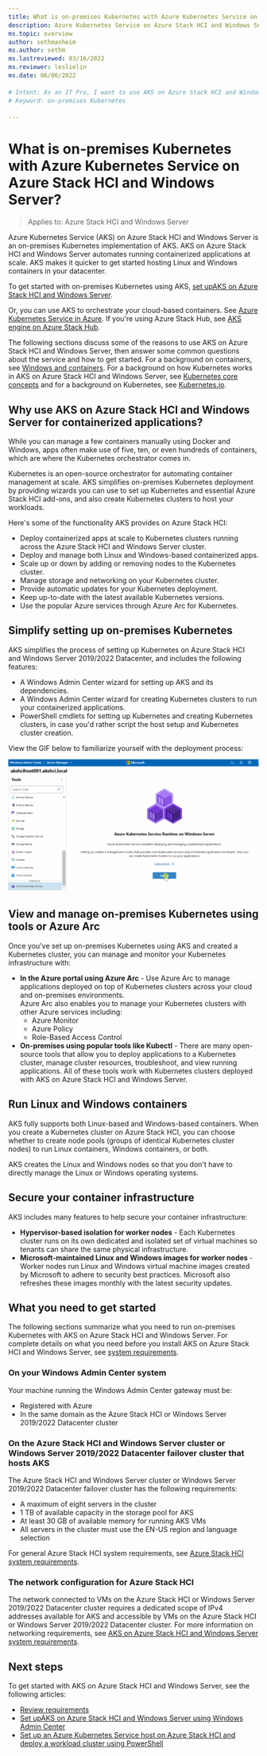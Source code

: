 ```yaml
---
title: What is on-premises Kubernetes with Azure Kubernetes Service on Azure Stack HCI and Windows Server?
description: Azure Kubernetes Service on Azure Stack HCI and Windows Server is an on-premises Kubernetes implementation of Azure Kubernetes Service (AKS), which automates running containerized applications at scale.
ms.topic: overview
author: sethmanheim
ms.author: sethm 
ms.lastreviewed: 03/16/2022
ms.reviewer: leslielin
ms.date: 06/06/2022

# Intent: As an IT Pro, I want to use AKS on Azure Stack HCI and Windows Server to deploy on-premises Kubernetes and orchestrate containerized workloads.
# Keyword: on-premises Kubernetes

---
```

# What is on-premises Kubernetes with Azure Kubernetes Service on Azure Stack HCI and Windows Server?

> Applies to: Azure Stack HCI and Windows Server

Azure Kubernetes Service (AKS) on Azure Stack HCI and Windows Server is an on-premises Kubernetes implementation of AKS. AKS on Azure Stack HCI and Windows Server automates running containerized applications at scale. AKS makes it quicker to get started hosting Linux and Windows containers in your datacenter.

To get started with on-premises Kubernetes using AKS, [set upAKS on Azure Stack HCI and Windows Server](setup.md).

Or, you can use AKS to orchestrate your cloud-based containers. See [Azure Kubernetes Service in Azure](/azure/aks/intro-kubernetes).  If you're using Azure Stack Hub, see [AKS engine on Azure Stack Hub](../user/azure-stack-kubernetes-aks-engine-overview.md).

The following sections discuss some of the reasons to use AKS on Azure Stack HCI and Windows Server, then answer some common questions about the service and how to get started. For a background on containers, see [Windows and containers](/virtualization/windowscontainers/about/).  For a background on how Kubernetes works in AKS on Azure Stack HCI and Windows Server, see [Kubernetes core concepts](kubernetes-concepts.md) and for a background on Kubernetes, see [Kubernetes.io](https://kubernetes.io).

## Why use AKS on Azure Stack HCI and Windows Server for containerized applications?

While you can manage a few containers manually using Docker and Windows, apps often make use of five, ten, or even hundreds of containers, which are where the Kubernetes orchestrator comes in.

Kubernetes is an open-source orchestrator for automating container management at scale. AKS simplifies on-premises Kubernetes deployment by providing wizards you can use to set up Kubernetes and essential Azure Stack HCI add-ons, and also create Kubernetes clusters to host your workloads.

Here's some of the functionality AKS provides on Azure Stack HCI:

- Deploy containerized apps at scale to Kubernetes clusters running across the Azure Stack HCI and Windows Server cluster.
- Deploy and manage both Linux and Windows-based containerized apps.
- Scale up or down by adding or removing nodes to the Kubernetes cluster.
- Manage storage and networking on your Kubernetes cluster.
- Provide automatic updates for your Kubernetes deployment.
- Keep up-to-date with the latest available Kubernetes versions.
- Use the popular Azure services through Azure Arc for Kubernetes.

## Simplify setting up on-premises Kubernetes

AKS simplifies the process of setting up Kubernetes on Azure Stack HCI and Windows Server 2019/2022 Datacenter, and includes the following features:

- A Windows Admin Center wizard for setting up AKS and its dependencies.
- A Windows Admin Center wizard for creating Kubernetes clusters to run your containerized applications.
- PowerShell cmdlets for setting up Kubernetes and creating Kubernetes clusters, in case you'd rather script the host setup and Kubernetes cluster creation.

View the GIF below to familiarize yourself with the deployment process:

![GIF for deploying AKS HCI](media/aks-hci-deployment.gif)

## View and manage on-premises Kubernetes using tools or Azure Arc

Once you've set up on-premises Kubernetes using AKS and created a Kubernetes cluster, you can manage and monitor your Kubernetes infrastructure with:

- **In the Azure portal using Azure Arc** - Use Azure Arc to manage applications deployed on top of Kubernetes clusters across your cloud and on-premises environments.  
  Azure Arc also enables you to manage your Kubernetes clusters with other Azure services including:
  - Azure Monitor
  - Azure Policy
  - Role-Based Access Control
- **On-premises using popular tools like Kubectl** - There are many open-source tools that allow you to deploy applications to a Kubernetes cluster, manage cluster resources, troubleshoot, and view running applications. All of these tools work with Kubernetes clusters deployed with AKS on Azure Stack HCI and Windows Server.

## Run Linux and Windows containers

AKS fully supports both Linux-based and Windows-based containers. When you create a Kubernetes cluster on Azure Stack HCI, you can choose whether to create node pools (groups of identical Kubernetes cluster nodes) to run Linux containers, Windows containers, or both. 

AKS creates the Linux and Windows nodes so that you don't have to directly manage the Linux or Windows operating systems.

## Secure your container infrastructure

AKS includes many features to help secure your container infrastructure:

- **Hypervisor-based isolation for worker nodes** - Each Kubernetes cluster runs on its own dedicated and isolated set of virtual machines so tenants can share the same physical infrastructure.
- **Microsoft-maintained Linux and Windows images for worker nodes** - Worker nodes run Linux and Windows virtual machine images created by Microsoft to adhere to security best practices. Microsoft also refreshes these images monthly with the latest security updates.

## What you need to get started

The following sections summarize what you need to run on-premises Kubernetes with AKS on Azure Stack HCI and Windows Server. For complete details on what you need before you install AKS on Azure Stack HCI and Windows Server, see [system requirements](system-requirements.md).

### On your Windows Admin Center system

Your machine running the Windows Admin Center gateway must be:  

 - Registered with Azure
 - In the same domain as the Azure Stack HCI or Windows Server 2019/2022 Datacenter cluster

### On the Azure Stack HCI and Windows Server cluster or Windows Server 2019/2022 Datacenter failover cluster that hosts AKS

The Azure Stack HCI and Windows Server cluster or Windows Server 2019/2022 Datacenter failover cluster has the following requirements:

- A maximum of eight servers in the cluster
- 1 TB of available capacity in the storage pool for AKS
- At least 30 GB of available memory for running AKS VMs
- All servers in the cluster must use the EN-US region and language selection

For general Azure Stack HCI system requirements, see [Azure Stack HCI system requirements](../hci/concepts/system-requirements.md).

### The network configuration for Azure Stack HCI

The network connected to VMs on the Azure Stack HCI or Windows Server 2019/2022 Datacenter cluster requires a dedicated scope of IPv4 addresses available for AKS and accessible by VMs on the Azure Stack HCI or Windows Server 2019/2022 Datacenter cluster. For more information on networking requirements, see [AKS on Azure Stack HCI and Windows Server system requirements](system-requirements.md).

## Next steps

To get started with AKS on Azure Stack HCI and Windows Server, see the following articles:

- [Review requirements](./system-requirements.md)
- [Set upAKS on Azure Stack HCI and Windows Server using Windows Admin Center](./create-kubernetes-cluster.md)
- [Set up an Azure Kubernetes Service host on Azure Stack HCI and deploy a workload cluster using PowerShell](./kubernetes-walkthrough-powershell.md)
